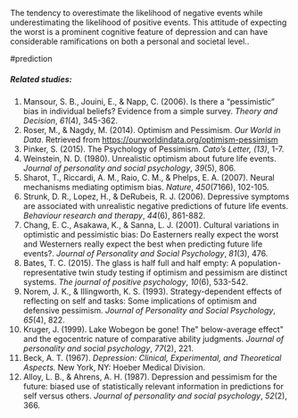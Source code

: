 The tendency to overestimate the likelihood of negative events while underestimating the likelihood of positive events. This attitude of expecting the worst is a prominent cognitive feature of depression and can have considerable ramifications on both a personal and societal level..

#prediction 

##### Related studies: 

1. Mansour, S. B., Jouini, E., & Napp, C. (2006). Is there a “pessimistic” bias in individual beliefs? Evidence from a simple survey. _Theory and Decision_, _61_(4), 345-362.
2. Roser, M., & Nagdy, M. (2014). Optimism and Pessimism. _Our World in Data_. Retrieved from https://ourworldindata.org/optimism-pessimism
3. Pinker, S. (2015). The Psychology of Pessimism. _Cato’s Letter, (13)_, 1-7.
4. Weinstein, N. D. (1980). Unrealistic optimism about future life events. _Journal of personality and social psychology_, _39_(5), 806.
5. Sharot, T., Riccardi, A. M., Raio, C. M., & Phelps, E. A. (2007). Neural mechanisms mediating optimism bias. _Nature_, _450_(7166), 102-105.
6. Strunk, D. R., Lopez, H., & DeRubeis, R. J. (2006). Depressive symptoms are associated with unrealistic negative predictions of future life events. _Behaviour research and therapy_, _44_(6), 861-882.
7. Chang, E. C., Asakawa, K., & Sanna, L. J. (2001). Cultural variations in optimistic and pessimistic bias: Do Easterners really expect the worst and Westerners really expect the best when predicting future life events?. _Journal of Personality and Social Psychology_, _81_(3), 476.
8. Bates, T. C. (2015). The glass is half full and half empty: A population-representative twin study testing if optimism and pessimism are distinct systems. _The journal of positive psychology_, _10_(6), 533-542.
9. Norem, J. K., & Illingworth, K. S. (1993). Strategy-dependent effects of reflecting on self and tasks: Some implications of optimism and defensive pessimism. _Journal of Personality and Social Psychology_, _65_(4), 822.
10. Kruger, J. (1999). Lake Wobegon be gone! The" below-average effect" and the egocentric nature of comparative ability judgments. _Journal of personality and social psychology_, _77_(2), 221.
11. Beck, A. T. (1967). _Depression: Clinical, Experimental, and Theoretical Aspects._ New York, NY: Hoeber Medical Division.
12. Alloy, L. B., & Ahrens, A. H. (1987). Depression and pessimism for the future: biased use of statistically relevant information in predictions for self versus others. _Journal of personality and social psychology_, _52_(2), 366.